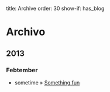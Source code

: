title: Archive 
order: 30
show-if: has_blog

<div class="page-header">
	<h1>Archivo</h1>
</div>

<div data-lift="archived_posts">
	<div name="year-block">
		<h2 name="year">2013</h2>
		<div name="month-block">
			<h3 name="month">Febtember</h3>
			<ul>
				<li name="post-block">
				<span name="post-date">sometime</span>
				»
				<a name="post-title" href="#">Something fun</a>
				</li>
			</ul>
	    </div>
	</div>
</div>